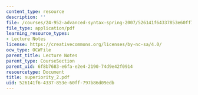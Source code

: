 ```yaml
---
content_type: resource
description: ''
file: /courses/24-952-advanced-syntax-spring-2007/526141f64337853e60ff797b86d09edb_superiority_2.pdf
file_type: application/pdf
learning_resource_types:
- Lecture Notes
license: https://creativecommons.org/licenses/by-nc-sa/4.0/
ocw_type: OCWFile
parent_title: Lecture Notes
parent_type: CourseSection
parent_uid: 6f8b7683-e6fa-e2e4-2190-74d9e42f0914
resourcetype: Document
title: superiority_2.pdf
uid: 526141f6-4337-853e-60ff-797b86d09edb
---
```

